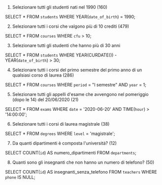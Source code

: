 1. Selezionare tutti gli studenti nati nel 1990 (160)


SELECT
    *
FROM
    `students`
WHERE
    YEAR(`date_of_birth`) = 1990;


2. Selezionare tutti i corsi che valgono più di 10 crediti (479)

SELECT 
    *
FROM
    `courses`
WHERE
    `cfu` > 10;


3. Selezionare tutti gli studenti che hanno più di 30 anni

SELECT 
    *
FROM 
    `students`
WHERE
    YEAR(CURDATE()) - YEAR(`date_of_birth`) > 30;



4. Selezionare tutti i corsi del primo semestre del primo anno di un qualsiasi corso di
laurea (286)

SELECT
    *
FROM
    `courses`
WHERE
    `period` = "I semestre" AND `year` = 1;


5. Selezionare tutti gli appelli d'esame che avvengono nel pomeriggio (dopo le 14) del
20/06/2020 (21)

SELECT
    *
FROM
    `exams`
WHERE
    `date` = '2020-06-20' AND TIME(`hour`) > '14:00:00';


6. Selezionare tutti i corsi di laurea magistrale (38)

SELECT
    *
FROM
    `degrees`
WHERE
    `level` = 'magistrale';


7. Da quanti dipartimenti è composta l'università? (12)

SELECT
    COUNT(`id`) AS numero_dipartimenti
FROM
    `departments`;


8. Quanti sono gli insegnanti che non hanno un numero di telefono? (50)

SELECT
    COUNT(`id`) AS insegnanti_senza_telefono
FROM
    `teachers`
WHERE
    `phone` IS NULL;

    